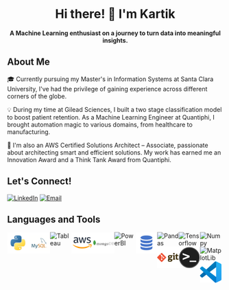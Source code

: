 <!-- Header Section -->
<h1 align="center">Hi there! 👋 I'm Kartik</h1>
<p align="center">
  <strong>A Machine Learning enthusiast on a journey to turn data into meaningful insights.</strong>
</p>

<!-- About Me Section -->
<h2>About Me</h2>
<p>🎓 Currently pursuing my Master's in Information Systems at Santa Clara University, I've had the privilege of gaining experience across different corners of the globe.</p>
<p>💡 During my time at Gilead Sciences, I built a two stage classification model to boost patient retention. As a Machine Learning Engineer at Quantiphi, I brought automation magic to various domains, from healthcare to manufacturing.</p>
<p>🚀 I'm also an AWS Certified Solutions Architect – Associate, passionate about architecting smart and efficient solutions. My work has earned me an Innovation Award and a Think Tank Award from Quantiphi.</p>

<!-- Connect Section -->
<h2>Let's Connect!</h2>
<p>
  <a href="https://www.linkedin.com/in/kartiklande5351ba175/"><img src="https://img.shields.io/badge/LinkedIn-0077B5?style=for-the-badge&logo=linkedin&logoColor=white" alt="LinkedIn"></a>
  <a href="mailto:klande@scu.edu"><img src="https://img.shields.io/badge/Gmail-D14836?style=for-the-badge&logo=gmail&logoColor=white" alt="Email"></a>
</p>

<!-- Languages and Tools Section -->
<h2>Languages and Tools</h2>
<p>
  <img align="left" alt="python" width="50px" src="https://raw.githubusercontent.com/github/explore/80688e429a7d4ef2fca1e82350fe8e3517d3494d/topics/python/python.png" />
  <img align="left" alt="MySQL" width="50px" src="https://raw.githubusercontent.com/github/explore/80688e429a7d4ef2fca1e82350fe8e3517d3494d/topics/mysql/mysql.png" />
  <img align="left" alt="Tableau" width="50px" src="https://user-images.githubusercontent.com/32903323/43256817-e40da78a-90c5-11e8-9c84-9471549a1259.png" />
  <img align="left" alt="AWS" width="50px" src="https://raw.githubusercontent.com/github/explore/80688e429a7d4ef2fca1e82350fe8e3517d3494d/topics/aws/aws.png" />
  <img align="left" alt="MongoDB" width="50px" src="https://raw.githubusercontent.com/github/explore/80688e429a7d4ef2fca1e82350fe8e3517d3494d/topics/mongodb/mongodb.png" />
  <img align="left" alt="PowerBI" width="50px" src="https://cdn.windowsreport.com/wp-content/uploads/2019/07/Fix-power-bi-cant-find-app.jpg" />
  <img align="left" alt="SQL" width="50px" src="https://raw.githubusercontent.com/github/explore/80688e429a7d4ef2fca1e82350fe8e3517d3494d/topics/sql/sql.png" />
  <img align="left" alt="Pandas" width="50px" src="https://avatars.githubusercontent.com/u/21206976?s=200&v=4" />
  <img align="left" alt="Tensorflow" width="50px" src="https://www.vectorlogo.zone/logos/tensorflow/tensorflow-icon.svg" />
  <img align="left" alt="Numpy" width="50px" src="https://user-images.githubusercontent.com/67586773/105040771-43887300-5a88-11eb-9f01-bee100b9ef22.png" />
  <img align="left" alt="Git" width="50px" src="https://raw.githubusercontent.com/github/explore/80688e429a7d4ef2fca1e82350fe8e3517d3494d/topics/git/git.png" />
  <img align="left" alt="Terminal" width="50px" src="https://raw.githubusercontent.com/github/explore/80688e429a7d4ef2fca1e82350fe8e3517d3494d/topics/terminal/terminal.png" />
  <img align="left" alt="MatplotLib" width="50px" src="https://user-images.githubusercontent.com/67586773/105040771-43887300-5a88-11eb-9f01-bee100b9ef22.png" />
  <img align="left" alt="Visual Studio Code" width="50px" src="https://raw.githubusercontent.com/github/explore/80688e429a7d4ef2fca1e82350fe8e3517d3494d/topics/visual-studio-code/visual-studio-code.png" />
  <!-- Add more tools and images as needed -->
</p>
